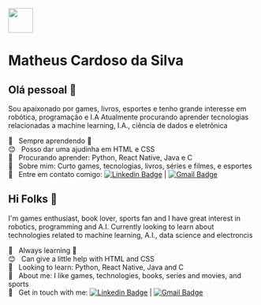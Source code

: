 
<img width="50" src="https://cdn4.iconfinder.com/data/icons/whsr-january-flaticon-set/512/rocket.png">

# Matheus Cardoso da Silva

## Olá pessoal 👋
Sou apaixonado por games, livros, esportes e tenho grande interesse em robótica, programação e I.A
Atualmente procurando aprender tecnologias relacionadas a machine learning, I.A., ciência de dados e eletrônica

 :rocket:  &nbsp; Sempre aprendendo :muscle:
 <br/> :blush: &nbsp; Posso dar uma ajudinha em HTML e CSS
 <br/> :book: &nbsp; Procurando aprender: Python, React Native, Java e C
 <br/> 💬  &nbsp; Sobre mim: Curto games, tecnologias, livros, séries e filmes, e esportes
 <br/> :email: &nbsp; Entre em contato comigo: [![Linkedin Badge](https://img.shields.io/badge/-MatheusCardoso-blue?style=flat-square&logo=Linkedin&logoColor=white&link=https://www.linkedin.com/in/matheuscardosodasilva)](https://www.linkedin.com/in/matheuscardosodasilva) 
| 
[![Gmail Badge](https://img.shields.io/badge/-Matheus-c14438?style=flat-square&logo=Gmail&logoColor=white&link=mailto:math.cds10@gmail.com)](mailto:math.cds10@gmail.com)

## Hi Folks 👋
I'm games enthusiast, book lover, sports fan and I have great interest in robotics, programming and A.I.
Currently looking to learn about technologies related to machine learning, A.I., data science and electroncis

 :rocket:  &nbsp; Always learning :muscle:
 <br/> :blush: &nbsp; Can give a little help with HTML and CSS
 <br/> :book: &nbsp; Looking to learn: Python, React Native, Java and C
 <br/> 💬  &nbsp; About me: I like games, technologies, books, series and movies, and sports
 <br/> :email: &nbsp; Get in touch with me: [![Linkedin Badge](https://img.shields.io/badge/-MatheusCardoso-blue?style=flat-square&logo=Linkedin&logoColor=white&link=https://www.linkedin.com/in/matheuscardosodasilva)](https://www.linkedin.com/in/matheuscardosodasilva) 
| 
[![Gmail Badge](https://img.shields.io/badge/-Matheus-c14438?style=flat-square&logo=Gmail&logoColor=white&link=mailto:math.cds10@gmail.com)](mailto:math.cds10@gmail.com)


<!--
**mcs010/mcs010** is a ✨ _special_ ✨ repository because its `README.md` (this file) appears on your GitHub profile.



Here are some ideas to get you started:

- 🔭 I’m currently working on ...
- 🌱 I’m currently learning ...
- 👯 I’m looking to collaborate on ...
- 🤔 I’m looking for help with ...
- 💬 Ask me about ...
- 📫 How to reach me: ...
- 😄 Pronouns: ...
- ⚡ Fun fact: ...
-->
